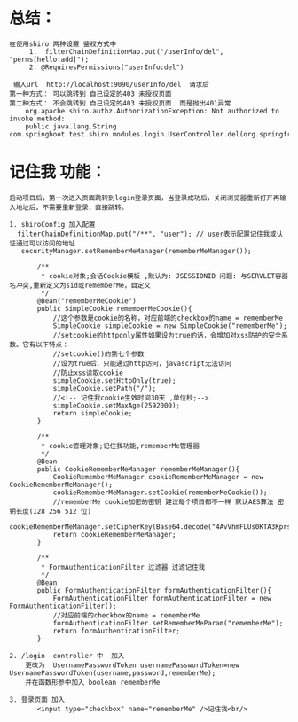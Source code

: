 #  总结：
    在使用shiro 两种设置 鉴权方式中
         1.  filterChainDefinitionMap.put("/userInfo/del", "perms[hello:add]");
         2. @RequiresPermissions("userInfo:del")
     
     输入url  http://localhost:9090/userInfo/del  请求后  
    第一种方式： 可以跳转到 自己设定的403 未授权页面
    第二种方式： 不会跳转到 自己设定的403 未授权页面  而是抛出401异常 
        org.apache.shiro.authz.AuthorizationException: Not authorized to invoke method: 
        public java.lang.String com.springboot.test.shiro.modules.login.UserController.del(org.springframework.ui.Model)
   
   
# 记住我 功能：
    启动项目后，第一次进入页面跳转到login登录页面，当登录成功后，关闭浏览器重新打开再输入地址后，不需要重新登录，直接跳转。
    
    1. shiroConfig 加入配置
      filterChainDefinitionMap.put("/**", "user"); // user表示配置记住我或认证通过可以访问的地址
       securityManager.setRememberMeManager(rememberMeManager());
       
           /**
            * cookie对象;会话Cookie模板 ,默认为: JSESSIONID 问题: 与SERVLET容器名冲突,重新定义为sid或rememberMe，自定义
            */
           @Bean("rememberMeCookie")
           public SimpleCookie rememberMeCookie(){
               //这个参数是cookie的名称，对应前端的checkbox的name = rememberMe
               SimpleCookie simpleCookie = new SimpleCookie("rememberMe");
               //setcookie的httponly属性如果设为true的话，会增加对xss防护的安全系数。它有以下特点：
               //setcookie()的第七个参数
               //设为true后，只能通过http访问，javascript无法访问
               //防止xss读取cookie
               simpleCookie.setHttpOnly(true);
               simpleCookie.setPath("/");
               //<!-- 记住我cookie生效时间30天 ,单位秒;-->
               simpleCookie.setMaxAge(2592000);
               return simpleCookie;
           }
       
           /**
            * cookie管理对象;记住我功能,rememberMe管理器
            */
           @Bean
           public CookieRememberMeManager rememberMeManager(){
               CookieRememberMeManager cookieRememberMeManager = new CookieRememberMeManager();
               cookieRememberMeManager.setCookie(rememberMeCookie());
               //rememberMe cookie加密的密钥 建议每个项目都不一样 默认AES算法 密钥长度(128 256 512 位)
               cookieRememberMeManager.setCipherKey(Base64.decode("4AvVhmFLUs0KTA3Kprsdag=="));
               return cookieRememberMeManager;
           }
       
           /**
            * FormAuthenticationFilter 过滤器 过滤记住我
            */
           @Bean
           public FormAuthenticationFilter formAuthenticationFilter(){
               FormAuthenticationFilter formAuthenticationFilter = new FormAuthenticationFilter();
               //对应前端的checkbox的name = rememberMe
               formAuthenticationFilter.setRememberMeParam("rememberMe");
               return formAuthenticationFilter;
           }

    2. /login  controller 中  加入 
        更改为  UsernamePasswordToken usernamePasswordToken=new UsernamePasswordToken(username,password,rememberMe); 
        并在函数形参中加入 boolean rememberMe
        
    3. 登录页面 加入
           <input type="checkbox" name="rememberMe" />记住我<br/> 